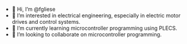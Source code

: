 - 👋 Hi, I’m @fgliese
- 👀 I’m interested in electrical engineering, especially in electric motor drives and control systems.
- 🌱 I’m currently learning microcontroller programming using PLECS.
- 💞️ I’m looking to collaborate on microcontroller programming.
